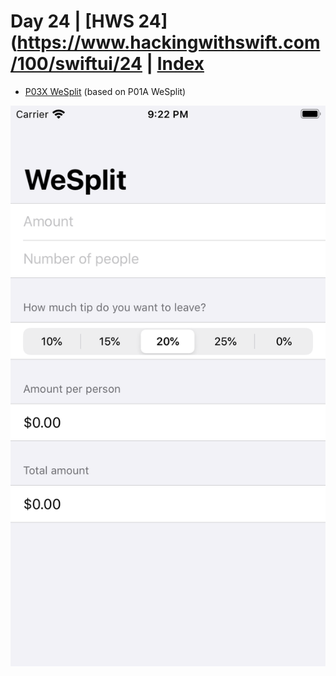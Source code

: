 # Day 24 | [HWS 24](https://www.hackingwithswift.com/100/swiftui/24 | [Index](https://github.com/JulesMoorhouse/100DaysOfSwiftUI/blob/main/README.md)

- [P03X WeSplit](https://github.com/JulesMoorhouse/100DaysOfSwiftUI/tree/main/P03X%20WeSplit%20/P01a%20WeSplit/ContentView.swift) (based on P01A WeSplit)

<img src="../Images/day24a.png">

